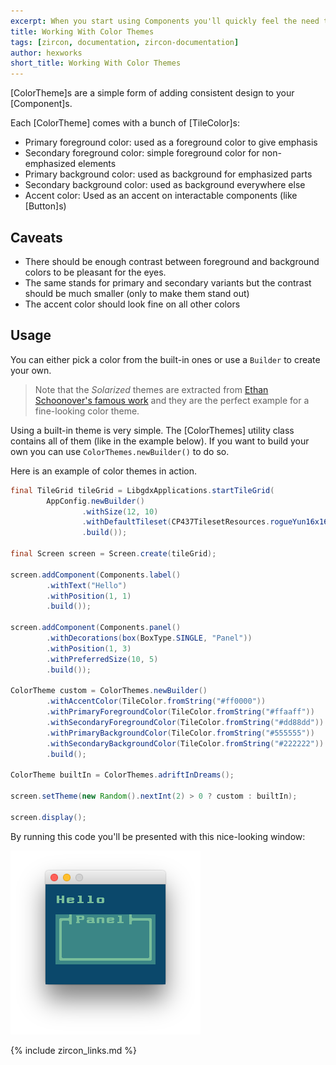 ```yaml
---
excerpt: When you start using Components you'll quickly feel the need to have some uniform way for coloring your Components. Color Themes are the solution for this problem.
title: Working With Color Themes
tags: [zircon, documentation, zircon-documentation]
author: hexworks
short_title: Working With Color Themes
---
```


[ColorTheme]s are a simple form of adding consistent design to your [Component]s.

Each [ColorTheme] comes with a bunch of [TileColor]s:

- Primary foreground color: used as a foreground color to give emphasis
- Secondary foreground color: simple foreground color for non-emphasized elements
- Primary background color: used as background for emphasized parts
- Secondary background color: used as background everywhere else
- Accent color: Used as an accent on interactable components (like [Button]s)

## Caveats

- There should be enough contrast between foreground and background colors to be pleasant for the eyes.
- The same stands for primary and secondary variants but the contrast should be much smaller (only to make them stand out)
- The accent color should look fine on all other colors

## Usage

You can either pick a color from the built-in ones or use a `Builder` to create your own. 

> Note that the *Solarized* themes are extracted from [Ethan Schoonover's famous work](http://ethanschoonover.com/solarized)
 and they are the perfect example for a fine-looking color theme.
 
Using a built-in theme is very simple. The [ColorThemes] utility class contains all of them (like in the
example below). If you want to build your own you can use `ColorThemes.newBuilder()` to do so.

Here is an example of color themes in action.

```java
final TileGrid tileGrid = LibgdxApplications.startTileGrid(
        AppConfig.newBuilder()
                .withSize(12, 10)
                .withDefaultTileset(CP437TilesetResources.rogueYun16x16())
                .build());

final Screen screen = Screen.create(tileGrid);

screen.addComponent(Components.label()
        .withText("Hello")
        .withPosition(1, 1)
        .build());

screen.addComponent(Components.panel()
        .withDecorations(box(BoxType.SINGLE, "Panel"))
        .withPosition(1, 3)
        .withPreferredSize(10, 5)
        .build());

ColorTheme custom = ColorThemes.newBuilder()
        .withAccentColor(TileColor.fromString("#ff0000"))
        .withPrimaryForegroundColor(TileColor.fromString("#ffaaff"))
        .withSecondaryForegroundColor(TileColor.fromString("#dd88dd"))
        .withPrimaryBackgroundColor(TileColor.fromString("#555555"))
        .withSecondaryBackgroundColor(TileColor.fromString("#222222"))
        .build();

ColorTheme builtIn = ColorThemes.adriftInDreams();

screen.setTheme(new Random().nextInt(2) > 0 ? custom : builtIn);

screen.display();
```

By running this code you'll be presented with this nice-looking window:

![Working With Color Themes](/assets/img/working-with-color-themes.png)

{% include zircon_links.md %}
